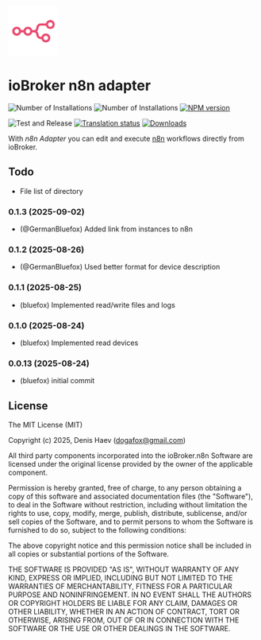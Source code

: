 <img src="admin/n8n.svg" width="100" height="100" />

# ioBroker n8n adapter

![Number of Installations](http://iobroker.live/badges/n8n-installed.svg)
![Number of Installations](http://iobroker.live/badges/n8n-stable.svg)
[![NPM version](http://img.shields.io/npm/v/iobroker.n8n.svg)](https://www.npmjs.com/package/iobroker.n8n)

![Test and Release](https://github.com/ioBroker/ioBroker.n8n/workflows/Test%20and%20Release/badge.svg)
[![Translation status](https://weblate.iobroker.net/widgets/adapters/-/n8n/svg-badge.svg)](https://weblate.iobroker.net/engage/adapters/?utm_source=widget)
[![Downloads](https://img.shields.io/npm/dm/iobroker.n8n.svg)](https://www.npmjs.com/package/iobroker.n8n)

With _n8n Adapter_ you can edit and execute [n8n](https://n8n.io/) workflows directly from ioBroker.

## Todo
- File list of directory

<!--
	Placeholder for the next version (at the beginning of the line):
	### **WORK IN PROGRESS**
-->
### 0.1.3 (2025-09-02)
* (@GermanBluefox) Added link from instances to n8n

### 0.1.2 (2025-08-26)
* (@GermanBluefox) Used better format for device description

### 0.1.1 (2025-08-25)
* (bluefox) Implemented read/write files and logs

### 0.1.0 (2025-08-24)
* (bluefox) Implemented read devices

### 0.0.13 (2025-08-24)
* (bluefox) initial commit

## License
The MIT License (MIT)

Copyright (c) 2025, Denis Haev (dogafox@gmail.com)

All third party components incorporated into the ioBroker.n8n Software are licensed under the original license
provided by the owner of the applicable component.

Permission is hereby granted, free of charge, to any person obtaining a copy
of this software and associated documentation files (the "Software"), to deal
in the Software without restriction, including without limitation the rights
to use, copy, modify, merge, publish, distribute, sublicense, and/or sell
copies of the Software, and to permit persons to whom the Software is
furnished to do so, subject to the following conditions:

The above copyright notice and this permission notice shall be included in all
copies or substantial portions of the Software.

THE SOFTWARE IS PROVIDED "AS IS", WITHOUT WARRANTY OF ANY KIND, EXPRESS OR
IMPLIED, INCLUDING BUT NOT LIMITED TO THE WARRANTIES OF MERCHANTABILITY,
FITNESS FOR A PARTICULAR PURPOSE AND NONINFRINGEMENT. IN NO EVENT SHALL THE
AUTHORS OR COPYRIGHT HOLDERS BE LIABLE FOR ANY CLAIM, DAMAGES OR OTHER
LIABILITY, WHETHER IN AN ACTION OF CONTRACT, TORT OR OTHERWISE, ARISING FROM,
OUT OF OR IN CONNECTION WITH THE SOFTWARE OR THE USE OR OTHER DEALINGS IN THE
SOFTWARE.
